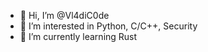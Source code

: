 - 👋 Hi, I’m @Vl4diC0de
- 👀 I’m interested in Python, C/C++, Security
- 🌱 I’m currently learning Rust

